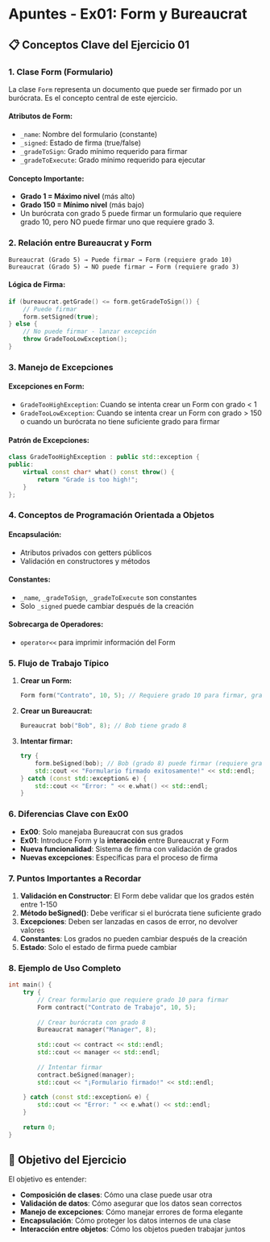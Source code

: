 # Apuntes - Ex01: Form y Bureaucrat

## 📋 Conceptos Clave del Ejercicio 01

### 1. **Clase Form (Formulario)**
La clase `Form` representa un documento que puede ser firmado por un burócrata. Es el concepto central de este ejercicio.

#### **Atributos de Form:**
- `_name`: Nombre del formulario (constante)
- `_signed`: Estado de firma (true/false)
- `_gradeToSign`: Grado mínimo requerido para firmar
- `_gradeToExecute`: Grado mínimo requerido para ejecutar

#### **Concepto Importante:**
- **Grado 1 = Máximo nivel** (más alto)
- **Grado 150 = Mínimo nivel** (más bajo)
- Un burócrata con grado 5 puede firmar un formulario que requiere grado 10, pero NO puede firmar uno que requiere grado 3.

### 2. **Relación entre Bureaucrat y Form**

```
Bureaucrat (Grado 5) → Puede firmar → Form (requiere grado 10)
Bureaucrat (Grado 5) → NO puede firmar → Form (requiere grado 3)
```

#### **Lógica de Firma:**
```cpp
if (bureaucrat.getGrade() <= form.getGradeToSign()) {
    // Puede firmar
    form.setSigned(true);
} else {
    // No puede firmar - lanzar excepción
    throw GradeTooLowException();
}
```

### 3. **Manejo de Excepciones**

#### **Excepciones en Form:**
- `GradeTooHighException`: Cuando se intenta crear un Form con grado < 1
- `GradeTooLowException`: Cuando se intenta crear un Form con grado > 150 o cuando un burócrata no tiene suficiente grado para firmar

#### **Patrón de Excepciones:**
```cpp
class GradeTooHighException : public std::exception {
public:
    virtual const char* what() const throw() {
        return "Grade is too high!";
    }
};
```

### 4. **Conceptos de Programación Orientada a Objetos**

#### **Encapsulación:**
- Atributos privados con getters públicos
- Validación en constructores y métodos

#### **Constantes:**
- `_name`, `_gradeToSign`, `_gradeToExecute` son constantes
- Solo `_signed` puede cambiar después de la creación

#### **Sobrecarga de Operadores:**
- `operator<<` para imprimir información del Form

### 5. **Flujo de Trabajo Típico**

1. **Crear un Form:**
   ```cpp
   Form form("Contrato", 10, 5); // Requiere grado 10 para firmar, grado 5 para ejecutar
   ```

2. **Crear un Bureaucrat:**
   ```cpp
   Bureaucrat bob("Bob", 8); // Bob tiene grado 8
   ```

3. **Intentar firmar:**
   ```cpp
   try {
       form.beSigned(bob); // Bob (grado 8) puede firmar (requiere grado 10)
       std::cout << "Formulario firmado exitosamente!" << std::endl;
   } catch (const std::exception& e) {
       std::cout << "Error: " << e.what() << std::endl;
   }
   ```

### 6. **Diferencias Clave con Ex00**

- **Ex00**: Solo manejaba Bureaucrat con sus grados
- **Ex01**: Introduce Form y la **interacción** entre Bureaucrat y Form
- **Nueva funcionalidad**: Sistema de firma con validación de grados
- **Nuevas excepciones**: Específicas para el proceso de firma

### 7. **Puntos Importantes a Recordar**

1. **Validación en Constructor**: El Form debe validar que los grados estén entre 1-150
2. **Método beSigned()**: Debe verificar si el burócrata tiene suficiente grado
3. **Excepciones**: Deben ser lanzadas en casos de error, no devolver valores
4. **Constantes**: Los grados no pueden cambiar después de la creación
5. **Estado**: Solo el estado de firma puede cambiar

### 8. **Ejemplo de Uso Completo**

```cpp
int main() {
    try {
        // Crear formulario que requiere grado 10 para firmar
        Form contract("Contrato de Trabajo", 10, 5);
        
        // Crear burócrata con grado 8
        Bureaucrat manager("Manager", 8);
        
        std::cout << contract << std::endl;
        std::cout << manager << std::endl;
        
        // Intentar firmar
        contract.beSigned(manager);
        std::cout << "¡Formulario firmado!" << std::endl;
        
    } catch (const std::exception& e) {
        std::cout << "Error: " << e.what() << std::endl;
    }
    
    return 0;
}
```

## 🎯 Objetivo del Ejercicio

El objetivo es entender:
- **Composición de clases**: Cómo una clase puede usar otra
- **Validación de datos**: Cómo asegurar que los datos sean correctos
- **Manejo de excepciones**: Cómo manejar errores de forma elegante
- **Encapsulación**: Cómo proteger los datos internos de una clase
- **Interacción entre objetos**: Cómo los objetos pueden trabajar juntos
